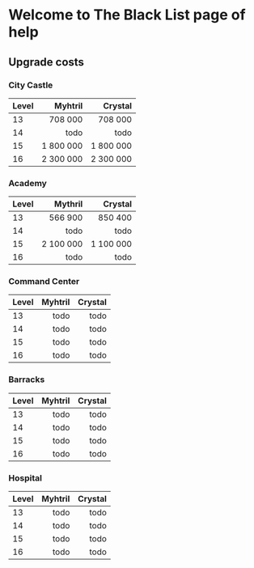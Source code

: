 # Welcome to The Black List page of help

## Upgrade costs

### City Castle

| Level | Myhtril | Crystal |
|:-----|-------:|-------:|
| 13 | 708 000 | 708 000 |
| 14 | todo | todo |
| 15 | 1 800 000 | 1 800 000 |
| 16 | 2 300 000 | 2 300 000 |

### Academy

| Level | Mythril | Crystal |
|:-----|-------:|-------:|
| 13 | 566 900 | 850 400 |
| 14 | todo | todo |
| 15 | 2 100 000 | 1 100 000 |
| 16 | todo | todo | 

### Command Center

| Level | Myhtril | Crystal |
|:-----|-------:|-------:|
| 13 | todo | todo |
| 14 | todo | todo |
| 15 | todo | todo |
| 16 | todo | todo |

### Barracks

| Level | Myhtril | Crystal |
|:-----|-------:|-------:|
| 13 | todo | todo |
| 14 | todo | todo |
| 15 | todo | todo |
| 16 | todo | todo |

### Hospital

| Level | Myhtril | Crystal |
|:-----|-------:|-------:|
| 13 | todo | todo |
| 14 | todo | todo |
| 15 | todo | todo |
| 16 | todo | todo |
